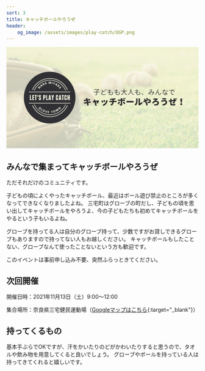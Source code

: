 ```yaml
---
sort: 3
title: キャッチボールやろうぜ
header:
    og_image: /assets/images/play-catch/OGP.png
---
```

![](/assets/images/play-catch/OGP.png)

## みんなで集まってキャッチボールやろうぜ

ただそれだけのコミュニティです。

子どもの頃によくやったキャッチボール、最近はボール遊び禁止のところが多くなってできなくなりましたよね。
三宅町はグローブの町だし、子どもの頃を思い出してキャッチボールをやろうよ、今の子どもたちも初めてキャッチボールをやるという子もいるよね。

グローブを持ってる人は自分のグローブ持って、少数ですがお貸しできるグローブもありますので持ってない人もお越しください。
キャッチボールもしたことない、グローブなんて使ったことないという方も歓迎です。

このイベントは事前申し込み不要、突然ふらっときてください。

## 次回開催

開催日時：2021年11月13日（土）9:00〜12:00

集合場所：奈良県三宅健民運動場（[Googleマップはこちら](https://goo.gl/maps/UmdvsJ2dKMa52DncA){:target="_blank"}）

## 持ってくるもの

基本手ぶらでOKですが、汗をかいたりのどがかわいたりすると思うので、タオルや飲み物を用意してくると良いでしょう。
グローブやボールを持っている人は持ってきてくれると嬉しいです。
